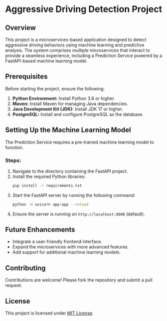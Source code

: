 # Aggressive Driving Detection Project

## Overview
This project is a microservices-based application designed to detect aggressive driving behaviors using machine learning and predictive analysis. The system comprises multiple microservices that interact to provide a seamless experience, including a Prediction Service powered by a FastAPI-based machine learning model.

## Prerequisites
Before starting the project, ensure the following:

1. **Python Environment:** Install Python 3.8 or higher.
2. **Maven:** Install Maven for managing Java dependencies.
3. **Java Development Kit (JDK):** Install JDK 17 or higher.
4. **PostgreSQL:** Install and configure PostgreSQL as the database.

## Setting Up the Machine Learning Model
The Prediction Service requires a pre-trained machine learning model to function.

### Steps:
1. Navigate to the directory containing the FastAPI project.
2. Install the required Python libraries:
   ```bash
   pip install -r requirements.txt
   ```
3. Start the FastAPI server by running the following command:
   ```bash
   python -m uvicorn app:app --reload
   ```
4. Ensure the server is running on `http://localhost:8000` (default).

## Future Enhancements
- Integrate a user-friendly frontend interface.
- Expand the microservices with more advanced features.
- Add support for additional machine learning models.

## Contributing
Contributions are welcome! Please fork the repository and submit a pull request.

## License
This project is licensed under [MIT License](LICENSE).

